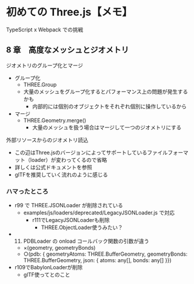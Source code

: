 # 初めての Three.js【メモ】

TypeScript x Webpack での挑戦

## 8 章　高度なメッシュとジオメトリ

ジオメトリのグループ化とマージ

- グループ化
  - THREE.Group
  - 大量のメッシュをグループ化するとパフォーマンス上の問題が発生するかも
    - 内部的には個別のオブジェクトをそれぞれ個別に操作しているから
- マージ
  - THREE.Geometry.merge()
    - 大量のメッシュを扱う場合はマージして一つのジオメトリにする

外部リソースからのジオメトリ読込

- この辺はThree.jsのバージョンによってサポートしているファイルフォーマット（loader）が変わってくるので省略
- 詳しくは公式ドキュメントを参照
- glTFを推奨していく流れのように感じる

### ハマったところ

- r99 で THREE.JSONLoader が削除されている
  - examples/js/loaders/deprecated/LegacyJSONLoader.js で対応
    - r111でLegacyJSONLoaderも削除
      - THREE.ObjectLoader使うみたい？ 
- 11. PDBLoader の onload コールバック関数の引数が違う
  - ×(geometry, geometryBonds)
  - ○(pdb: { geometryAtoms: THREE.BufferGeometry,
    geometryBonds: THREE.BufferGeometry,
    json: {
    atoms: any[],
    bonds: any[]
    }})
- r109でBabylonLoaderが削除
  - glTF使ってとのこと
